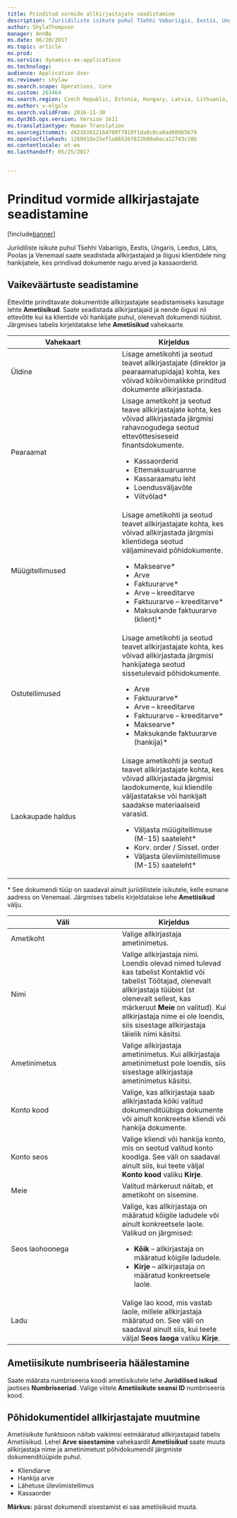 ```yaml
---
title: Prinditud vormide allkirjastajate seadistamine
description: "Juriidiliste isikute puhul Tšehhi Vabariigis, Eestis, Ungaris, Leedus, Lätis, Poolas ja Venemaal saate seadistada allkirjastajaid ja õigusi klientidele ning hankijatele, kes prindivad dokumente nagu arved ja kassaorderid."
author: ShylaThompson
manager: AnnBe
ms.date: 06/20/2017
ms.topic: article
ms.prod: 
ms.service: dynamics-ax-applications
ms.technology: 
audience: Application User
ms.reviewer: shylaw
ms.search.scope: Operations, Core
ms.custom: 263464
ms.search.region: Czech Republic, Estonia, Hungary, Latvia, Lithuania, Poland, Russia
ms.author: v-elgolu
ms.search.validFrom: 2016-11-30
ms.dyn365.ops.version: Version 1611
ms.translationtype: Human Translation
ms.sourcegitcommit: d421b161216d700f7819f1da8c0ca8ad089b5670
ms.openlocfilehash: 1260d18e25ef1a86526f822b90a6eca12743c18b
ms.contentlocale: et-ee
ms.lasthandoff: 05/25/2017


---
```


# <a name="set-up-signers-for-print-forms"></a>Prinditud vormide allkirjastajate seadistamine

[!include[banner](../includes/banner.md)]


Juriidiliste isikute puhul Tšehhi Vabariigis, Eestis, Ungaris, Leedus, Lätis, Poolas ja Venemaal saate seadistada allkirjastajaid ja õigusi klientidele ning hankijatele, kes prindivad dokumente nagu arved ja kassaorderid.

<a name="set-up-default-values"></a>Vaikeväärtuste seadistamine
---------------------

Ettevõtte prinditavate dokumentide allkirjastajate seadistamiseks kasutage lehte **Ametiisikud**. Saate seadistada allkirjastajaid ja nende õigusi nii ettevõtte kui ka klientide või hankijate puhul, olenevalt dokumendi tüübist. Järgmises tabelis kirjeldatakse lehe **Ametiisikud** vahekaarte.

<table>
<colgroup>
<col width="50%" />
<col width="50%" />
</colgroup>
<thead>
<tr class="header">
<th>Vahekaart</th>
<th>Kirjeldus</th>
</tr>
</thead>
<tbody>
<tr class="odd">
<td>Üldine</td>
<td>Lisage ametikohti ja seotud teavet allkirjastajate (direktor ja pearaamatupidaja) kohta, kes võivad kõikvõimalikke prinditud dokumente allkirjastada.</td>
</tr>
<tr class="even">
<td>Pearaamat</td>
<td>Lisage ametikoht ja seotud teave allkirjastajate kohta, kes võivad allkirjastada järgmisi rahavoogudega seotud ettevõttesiseseid finantsdokumente.
<ul>
<li>Kassaorderid</li>
<li>Ettemaksuaruanne</li>
<li>Kassaraamatu leht</li>
<li>Loendusväljavõte</li>
<li>Viitvõlad*</li>
</ul></td>
</tr>
<tr class="odd">
<td>Müügitellimused</td>
<td>Lisage ametikohti ja seotud teavet allkirjastajate kohta, kes võivad allkirjastada järgmisi klientidega seotud väljaminevaid põhidokumente.
<ul>
<li>Maksearve*</li>
<li>Arve</li>
<li>Faktuurarve*</li>
<li>Arve – kreeditarve</li>
<li>Faktuurarve – kreeditarve*</li>
<li>Maksukande faktuurarve (klient)*</li>
</ul></td>
</tr>
<tr class="even">
<td>Ostutellimused</td>
<td>Lisage ametikohti ja seotud teavet allkirjastajate kohta, kes võivad allkirjastada järgmisi hankijatega seotud sissetulevaid põhidokumente.
<ul>
<li>Arve</li>
<li>Faktuurarve*</li>
<li>Arve – kreeditarve</li>
<li>Faktuurarve – kreeditarve*</li>
<li>Maksearve*</li>
<li>Maksukande faktuurarve (hankija)*</li>
</ul></td>
</tr>
<tr class="odd">
<td>Laokaupade haldus</td>
<td>Lisage ametikohti ja seotud teavet allkirjastajate kohta, kes võivad allkirjastada järgmisi laodokumente, kui kliendile väljastatakse või hankijalt saadakse materiaalseid varasid.
<ul>
<li>Väljasta müügitellimuse (M-15) saateleht*</li>
<li>Korv. order / Sisset. order</li>
<li>Väljasta üleviimistellimuse (M-15) saateleht*</li>
</ul></td>
</tr>
</tbody>
</table>

\* See dokumendi tüüp on saadaval ainult juriidilistele isikutele, kelle esmane aadress on Venemaal. Järgmises tabelis kirjeldatakse lehe **Ametiisikud** välju.

<table>
<colgroup>
<col width="50%" />
<col width="50%" />
</colgroup>
<thead>
<tr class="header">
<th>Väli</th>
<th>Kirjeldus</th>
</tr>
</thead>
<tbody>
<tr class="odd">
<td>Ametikoht</td>
<td>Valige allkirjastaja ametinimetus.</td>
</tr>
<tr class="even">
<td>Nimi</td>
<td>Valige allkirjastaja nimi. Loendis olevad nimed tulevad kas tabelist Kontaktid või tabelist Töötajad, olenevalt allkirjastaja tüübist (st olenevalt sellest, kas märkeruut <strong>Meie</strong> on valitud). Kui allkirjastaja nime ei ole loendis, siis sisestage allkirjastaja täielik nimi käsitsi.</td>
</tr>
<tr class="odd">
<td>Ametinimetus</td>
<td>Valige allkirjastaja ametinimetus. Kui allkirjastaja ametinimetust pole loendis, siis sisestage allkirjastaja ametinimetus käsitsi.</td>
</tr>
<tr class="even">
<td>Konto kood</td>
<td>Valige, kas allkirjastaja saab allkirjastada kõiki valitud dokumenditüübiga dokumente või ainult konkreetse kliendi või hankija dokumente.</td>
</tr>
<tr class="odd">
<td>Konto seos</td>
<td>Valige kliendi või hankija konto, mis on seotud valitud konto koodiga. See väli on saadaval ainult siis, kui teete väljal <strong>Konto kood</strong> valiku <strong>Kirje</strong>.</td>
</tr>
<tr class="even">
<td>Meie</td>
<td>Valitud märkeruut näitab, et ametikoht on sisemine.</td>
</tr>
<tr class="odd">
<td>Seos laohoonega</td>
<td>Valige, kas allkirjastaja on määratud kõigile ladudele või ainult konkreetsele laole. Valikud on järgmised:
<ul>
<li><strong>Kõik</strong> – allkirjastaja on määratud kõigile ladudele.</li>
<li><strong>Kirje</strong> – allkirjastaja on määratud konkreetsele laole.</li>
</ul></td>
</tr>
<tr class="even">
<td>Ladu</td>
<td>Valige lao kood, mis vastab laole, millele allkirjastaja määratud on. See väli on saadaval ainult siis, kui teete väljal <strong>Seos laoga</strong> valiku <strong>Kirje</strong>.</td>
</tr>
</tbody>
</table>

## <a name="set-up-a-number-sequence-code-for-officials"></a>Ametiisikute numbriseeria häälestamine
Saate määrata numbriseeria koodi ametiisikutele lehe **Juriidilised isikud** jaotises **Numbriseeriad**. Valige viitele **Ametiisikute seansi ID** numbriseeria kood.

## <a name="modify-signers-in-primary-documents"></a>Põhidokumentidel allkirjastajate muutmine
Ametiisikute funktsioon näitab vaikimisi eelmääratud allkirjastajaid tabelis Ametiisikud. Lehel **Arve sisestamine** vahekaardil **Ametiisikud** saate muuta allkirjastaja nime ja ametinimetust põhidokumendil järgmiste dokumenditüüpide puhul.

-   Kliendiarve
-   Hankija arve
-   Lähetuse üleviimistellimus
-   Kassaorder

**Märkus:** pärast dokumendi sisestamist ei saa ametiisikuid muuta.




